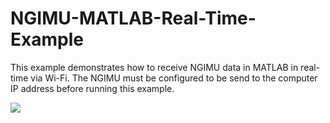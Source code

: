 NGIMU-MATLAB-Real-Time-Example
==============================

This example demonstrates how to receive NGIMU data in MATLAB in real-time via Wi-Fi.  The NGIMU must  be configured to be send to the computer IP address before running this example.

![](https://github.com/xioTechnologies/NGIMU-MATLAB-Real-Time-Example/blob/master/Screenshot.png)
